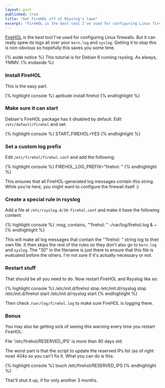 ```yaml
---
layout: post
published: true
title: "Get FireHOL off of RSyslog's lawn"
excerpt: "FireHOL is the best tool I've used for configuring Linux firewalls. But it can really spew its logs all over your kern.log and syslog. Getting it to stop this is non-obvious so hopefully this saves you some time."
---
```


[FireHOL][firehol] is the best tool I've used for configuring Linux firewalls. But it can really spew its logs all over your `kern.log` and `syslog`. Getting it to stop this is non-obvious so hopefully this saves you some time.

{% aside notice %}
This tutorial is for Debian 6 running rsyslog. As always, YMMV.
{% endaside %}

### Install FireHOL

This is the easy part.

{% highlight console %}
aptitude install firehol
{% endhighlight %}

### Make sure it can start

Debian's FireHOL package has it disabled by default. Edit `/etc/default/firehol` and set:

{% highlight console %}
START_FIREHOL=YES
{% endhighlight %}

### Set a custom log prefix

Edit `/etc/firehol/firehol.conf` and add the following:

{% highlight console %}
FIREHOL_LOG_PREFIX="firehol: "
{% endhighlight %}

This ensures that all FireHOL-generated log messages contain this string. While you're here, you might want to configure the firewall itself :)

### Create a special rule in rsyslog

Add a file at `/etc/rsyslog.d/30-firehol.conf` and make it have the following content:

{% highlight console %}
:msg, contains, "'firehol: " -/var/log/firehol.log
& ~
{% endhighlight %}

This will make all log messages that contain the "'firehol: " string log to their own file. It then skips the rest of the rules so they don't also go to `kern.log` and `syslog`. The "30" in the filename is just there to ensure that this file is evaluated before the others. I'm not sure if it's actually necessary or not.

### Restart stuff

That should be all you need to do. Now restart FireHOL and Rsyslog like so:

{% highlight console %}
/etc/init.d/firehol stop
/etc/init.d/rsyslog stop
/etc/init.d/firehol start
/etc/init.d/rsyslog start
{% endhighlight %}

Then check `/var/log/firehol.log` to make sure FireHOL is logging there.

### Bonus

You may also be getting sick of seeing this warning every time you restart FireHOL:

File '/etc/firehol/RESERVED_IPS' is more than 90 days old

The worst part is that the script to update the reserved IPs list (as of right now) 404s so you can't fix it. What you can do is this:

{% highlight console %}
touch /etc/firehol/RESERVED_IPS
{% endhighlight %}

That'll shut it up, if for only another 3 months.

[firehol]:http://firehol.sourceforge.net/
